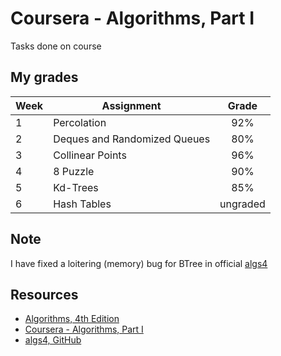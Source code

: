 # Coursera - Algorithms, Part I

Tasks done on course

## My grades

| Week | Assignment | Grade |
|------|------|:-----:|
| 1 | Percolation | 92% |
| 2 | Deques and Randomized Queues | 80% |
| 3 | Collinear Points | 96% |
| 4 | 8 Puzzle | 90% |
| 5 | Kd-Trees | 85% |
| 6 | Hash Tables | ungraded |

## Note

I have fixed a loitering (memory) bug for BTree in official [algs4](https://github.com/kevin-wayne/algs4/pull/93)

## Resources

* [Algorithms, 4th Edition](https://algs4.cs.princeton.edu/home/)
* [Coursera - Algorithms, Part I](https://www.coursera.org/learn/algorithms-part1/)
* [algs4, GitHub](https://github.com/kevin-wayne/algs4/)